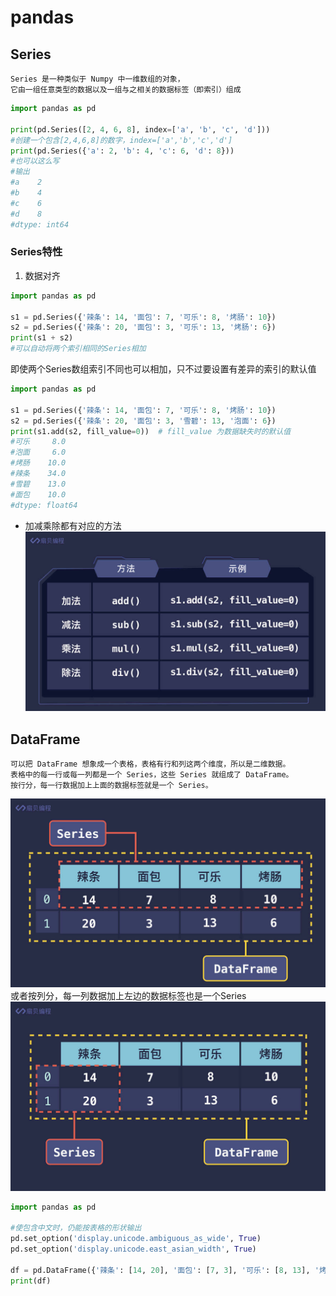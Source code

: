 # pandas 

## Series
    Series 是一种类似于 Numpy 中一维数组的对象，
    它由一组任意类型的数据以及一组与之相关的数据标签（即索引）组成

```python
import pandas as pd

print(pd.Series([2, 4, 6, 8], index=['a', 'b', 'c', 'd']))
#创建一个包含[2,4,6,8]的数字，index=['a','b','c','d']
print(pd.Series({'a': 2, 'b': 4, 'c': 6, 'd': 8}))
#也可以这么写
#输出 
#a    2
#b    4
#c    6
#d    8
#dtype: int64
```

### Series特性  

1. 数据对齐
```python
import pandas as pd

s1 = pd.Series({'辣条': 14, '面包': 7, '可乐': 8, '烤肠': 10})
s2 = pd.Series({'辣条': 20, '面包': 3, '可乐': 13, '烤肠': 6})
print(s1 + s2)
#可以自动将两个索引相同的Series相加
```
即使两个Series数组索引不同也可以相加，只不过要设置有差异的索引的默认值
```python
import pandas as pd

s1 = pd.Series({'辣条': 14, '面包': 7, '可乐': 8, '烤肠': 10})
s2 = pd.Series({'辣条': 20, '面包': 3, '雪碧': 13, '泡面': 6})
print(s1.add(s2, fill_value=0))  # fill_value 为数据缺失时的默认值
#可乐     8.0
#泡面     6.0
#烤肠    10.0
#辣条    34.0
#雪碧    13.0
#面包    10.0
#dtype: float64
```
- 加减乘除都有对应的方法
![img_4.png](img_4.png)
  
## DataFrame
    可以把 DataFrame 想象成一个表格，表格有行和列这两个维度，所以是二维数据。
    表格中的每一行或每一列都是一个 Series，这些 Series 就组成了 DataFrame。
    按行分，每一行数据加上上面的数据标签就是一个 Series。
![img_5.png](img_5.png)
    或者按列分，每一列数据加上左边的数据标签也是一个Series
![img_6.png](img_6.png)

```python
import pandas as pd

#使包含中文时，仍能按表格的形状输出
pd.set_option('display.unicode.ambiguous_as_wide', True)
pd.set_option('display.unicode.east_asian_width', True)

df = pd.DataFrame({'辣条': [14, 20], '面包': [7, 3], '可乐': [8, 13], '烤肠': [10, 6]})
print(df)
```


